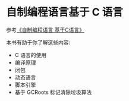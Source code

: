 # 自制编程语言基于 C 语言

参考[《自制编程语言 基于C语言》](https://book.douban.com/subject/30311070/)

本书有助于你了解这些内容:

* C 语言的使用
* 编译原理
* 闭包
* 动态语言
* 脚本引擎
* 基于 GCRoots 标记清除垃圾算法

